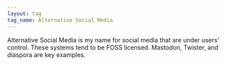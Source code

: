 ```yaml
---
layout: tag
tag_name: Alternative Social Media
---
```


Alternative Social Media is my name for social media that are under users' control. These systems tend to be FOSS licensed. Mastodon, Twister, and diaspora are key examples.